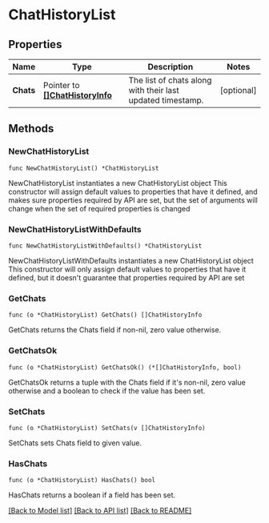 # ChatHistoryList

## Properties

Name | Type | Description | Notes
------------ | ------------- | ------------- | -------------
**Chats** | Pointer to [**[]ChatHistoryInfo**](ChatHistoryInfo.md) | The list of chats along with their last updated timestamp. | [optional] 

## Methods

### NewChatHistoryList

`func NewChatHistoryList() *ChatHistoryList`

NewChatHistoryList instantiates a new ChatHistoryList object
This constructor will assign default values to properties that have it defined,
and makes sure properties required by API are set, but the set of arguments
will change when the set of required properties is changed

### NewChatHistoryListWithDefaults

`func NewChatHistoryListWithDefaults() *ChatHistoryList`

NewChatHistoryListWithDefaults instantiates a new ChatHistoryList object
This constructor will only assign default values to properties that have it defined,
but it doesn't guarantee that properties required by API are set

### GetChats

`func (o *ChatHistoryList) GetChats() []ChatHistoryInfo`

GetChats returns the Chats field if non-nil, zero value otherwise.

### GetChatsOk

`func (o *ChatHistoryList) GetChatsOk() (*[]ChatHistoryInfo, bool)`

GetChatsOk returns a tuple with the Chats field if it's non-nil, zero value otherwise
and a boolean to check if the value has been set.

### SetChats

`func (o *ChatHistoryList) SetChats(v []ChatHistoryInfo)`

SetChats sets Chats field to given value.

### HasChats

`func (o *ChatHistoryList) HasChats() bool`

HasChats returns a boolean if a field has been set.


[[Back to Model list]](../README.md#documentation-for-models) [[Back to API list]](../README.md#documentation-for-api-endpoints) [[Back to README]](../README.md)


